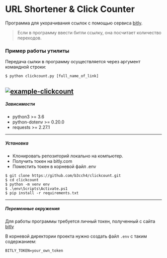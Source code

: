 # URL Shortener & Click Counter
Программа для укорачивания ссылок с помощью сервиса [bitly](https://bitly.com).
>Если в программу ввести битли ссылку, она посчитает количество переходов.

### Пример работы утилиты
Передача сылки в программу осуществляется через аргумент командной строки:
```commandline
$ python clickcount.py [full_name_of_link] 
```
<a href="https://ibb.co/jZv0FSL"><img src="https://i.ibb.co/G3vYjqV/example-clickcount.jpg" alt="example-clickcount" border="0"></a>
------------------
##### Зависимости
* python3 >= 3.6
* python-dotenv >= 0.20.0
* requests >= 2.27.1
------------------
##### Установка
- Клонировать репозиторий локально на компьютер.
- Получить токен на bitly.com
- Поместить токен в корневой файл .env
```
$ git clone https://github.com/b3cch4/clickcount.git
$ cd clickcount
$ python -m venv env
$ .\env\Scripts\Activate.ps1
$ pip install -r requirements.txt
```
------------------
##### Переменные окружения
Для работы программы требуется личный токен, полученный с сайта [bitly](https://bitly.com)

В корневой директории проекта нужно создать файл `.env` с таким содержанием:
```
BITLY_TOKEN=your_own_token
```







